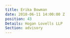 ```yaml
---
title: Erika Bowman
date: 2018-06-11 14:00:00 Z
position: 43
Details: Hogan Lovells LLP
Section: advisory
---
```


